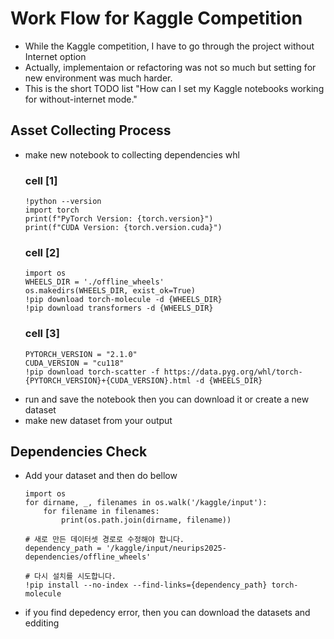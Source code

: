 # Work Flow for Kaggle Competition
- While the Kaggle competition, I have to go through the project without Internet option
- Actually, implementaion or refactoring was not so much but setting for new environment was much harder.
- This is the short TODO list "How can I set my Kaggle notebooks working for without-internet mode."

## Asset Collecting Process
- make new notebook to collecting dependencies whl
  ### cell [1]
  ```
  !python --version
  import torch
  print(f"PyTorch Version: {torch.version}")
  print(f"CUDA Version: {torch.version.cuda}")
  ```
  ### cell [2]
  ```
  import os
  WHEELS_DIR = './offline_wheels'
  os.makedirs(WHEELS_DIR, exist_ok=True)
  !pip download torch-molecule -d {WHEELS_DIR}
  !pip download transformers -d {WHEELS_DIR}
  ```
  ### cell [3]
  ```
  PYTORCH_VERSION = "2.1.0"
  CUDA_VERSION = "cu118"
  !pip download torch-scatter -f https://data.pyg.org/whl/torch-{PYTORCH_VERSION}+{CUDA_VERSION}.html -d {WHEELS_DIR}
  ```
- run and save the notebook then you can download it or create a new dataset
- make new dataset from your output

## Dependencies Check
- Add your dataset and then do bellow
  ```
  import os
  for dirname, _, filenames in os.walk('/kaggle/input'):
      for filename in filenames:
          print(os.path.join(dirname, filename))

  # 새로 만든 데이터셋 경로로 수정해야 합니다.
  dependency_path = '/kaggle/input/neurips2025-dependencies/offline_wheels'

  # 다시 설치를 시도합니다.
  !pip install --no-index --find-links={dependency_path} torch-molecule
  ```
- if you find depedency error, then you can download the datasets and edditing
